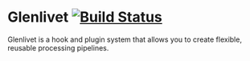 # Glenlivet [![Build Status](https://travis-ci.org/prolificeric/glenlivet.png?branch=master)](https://travis-ci.org/prolificeric/glenlivet)

Glenlivet is a hook and plugin system that allows you to create flexible, reusable processing pipelines.